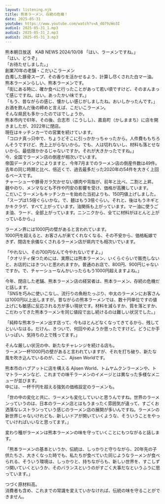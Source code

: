 ```yaml
---
layout: listening.njk
title: 熊本ラーメン、存続の危機！
date: 2025-05-31
youtube: https://www.youtube.com/watch?v=A_dO79zWo3I
audio1: 2025-05-31_1.mp3
audio2: 2025-05-31_2.mp3
audio3: 2025-05-31_3.mp3
---
```

熊本朝日放送　KAB NEWS 2024/10/08
「はい、ラーメンですね。」  
「はい、どうぞ」  
「お待たせしました。」  
創業70年の老舗・こだいこラーメン  
白濁した豚骨スープ、その香りを活かせるよう、計算し尽くされた白マー油。  
熊本ラーメンらしい、熊本ラーメンです。  
「街にある時に、確か食べに行ったことがあって若い頃ですけど、そのまんまって感じですね。はい。あったかい味です。」  
「もう、昔ながらの感じ、懐かしい感じがしましたね。おいしかったんです。」  
お酒を飲んだ後の締めと言えば、こだいこラーメン。  
そんな県民も多かったのではでしょうか。  
熊本市内で61年、その後、合志市（こうしし）、嘉島町（かしままち）に店を開きましたが、2022年に閉店。  
現在はキッチンカーでの営業を続けています。  
「​コロナ真っ只中で、ちょうどそこに引っかかっちゃったから。人件費ももちろんそうですけど、売上上がらないから。でも、人は切れないし、材料も落とせないから、最低限かかるじゃないですか。それが大きかったですね。」  
今、全国でラーメン店の倒産が相次いでいます。  
帝国データバンクによりますと、今年7月までのラーメン店の倒産件数は49件。  
去年の同じ時期と比べ、倍近くで、過去最多だった2020年の54件を大きく上回るペースです。  
チャーシューや豚骨ガラ欠かせない豚肉や背脂が、前年と比べ、二割と上昇。  
麺やのり、メンマなども不作や円安の影響を受け、価格が高騰しています。  
こだいこラーメンもキッチンカーを始めた当初よりも、150円値上げしました。  
「​スープは1.5倍ぐらいかな。で、麺はもう3倍ぐらい。それと、後はもうネギとかキクラゲ、すべて上がっています。油関係も上がっています。マー油に使うごま油、ラード、全部上がっています。ニンニクから、全てに材料がほとんと上がっているから。」

ラーメン界には1000円の壁があると言われています。  
1000円を超えると、お客さんが来てくれなくなる、その不安から、価格転嫁できず、閉店を余儀なくされるラーメン店が県内でも相次いでいます。

「やれない、その700円なんて今やれないですよ。」  
「クオリティ保つためには、実際には熊本ラーメン、いくらぐらいで販売しないと、お店的にはきついと思われますか。普通のお店で、800円、900円じゃないですか。で、チャーシューなんかいったらもう1000円超えますよね。」

今年、閉店した老舗、熊本ラーメン店の経営者は、熊本ラーメン、存続の危機だと話します。  
「SNSを巧みに使いこなし、流行りの魚粉たっぷり、中太のラーメンにお客さんは1000円以上出しますが。昔ながらの熊本ラーメンでは、数十円単位ですの値上げにも敏感に反応される方が多い現状です。材料を減らすか、質を落とすか、こだわってきた熊本ラーメンを同じ値段で出し続けるのは難しい状況でした。」

「純粋な熊本ラーメン出す店って、今もほとんどなくなってきてるから、残してといいなはる。だけん、きついで、何回やめようか思ったですけど。どうにか手いっぱい、気持ちの上で残ってます。」

そんな厳しい状況の中、新たなチャレンジを続ける店も。  
ラーメン一杯1000円の壁があると言われていますが、それを打ち破り、新たな風を吹き込んでいるのが、ここ、Ajisen Worldです。

熊本市のハブアットに店を構える Ajisen World、トムヤムクンラーメンや、トマトラーメンなど、これまでの味千ラーメンのイメージとは異なった多様なメニューが並びます。  
中には、一杯千円を超える強気の価格設定のラーメンも。

「世の中の変化と共に、ラーメンも変化していいと思うんですね。世界のラーメンっていうのは、日本のラーメン店とはもうまったく雰囲気が違って、すごくお洒落なレストランっていう感じのラーメン店の展開が多いんですね。ラーメンの新世界じゃないけれども、新しいドアが開いていくような、そういうことをやっていければいいなと思ってます。」

変わり種がラーメンは熊本ラーメンの味を守っていくことにもつながると話します。

「熊本ラーメンの基本というか、伝統は、しっかりと守りながら、20年先の子供たちさ、大きくなった時でも、私たちが食べていた同じようなラーメンが食べられる、そういう環境は、しっかりと、持ちながらも、新しい世界を、すこしずつ開いていくというか、そのバランスというのがすごく大事だなというふうに思っています。」

つづく原材料高。  
消費者も含め、これまでの常識を変えていかなければ、伝統の味を守ることができません。